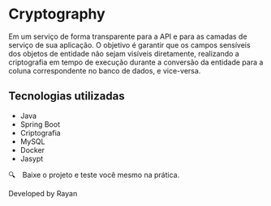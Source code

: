# Cryptography
Em um serviço de forma transparente para a API e para as camadas de serviço de sua aplicação. O objetivo é garantir que os campos sensíveis dos objetos de entidade não sejam visíveis diretamente, realizando a criptografia em tempo de execução durante a conversão da entidade para a coluna correspondente no banco de dados, e vice-versa.

## Tecnologias utilizadas
- Java
- Spring Boot
- Criptografia
- MySQL
- Docker
- Jasypt

🔍 Baixe o projeto e teste você mesmo na prática.

Developed by Rayan

